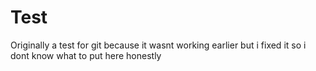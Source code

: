 # Test
Originally a test for git because it wasnt working earlier but i fixed it so i dont know what to put here honestly  